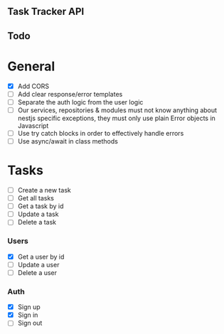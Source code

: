 ## Task Tracker API

## Todo

# General

- [x] Add CORS
- [ ] Add clear response/error templates
- [ ] Separate the auth logic from the user logic
- [ ] Our services, repositories & modules must not know anything about nestjs specific exceptions, they must only use plain Error objects in Javascript
- [ ] Use try catch blocks in order to effectively handle errors
- [ ] Use async/await in class methods

# Tasks

- [ ] Create a new task
- [ ] Get all tasks
- [ ] Get a task by id
- [ ] Update a task
- [ ] Delete a task

### Users

- [x] Get a user by id
- [ ] Update a user
- [ ] Delete a user

### Auth

- [x] Sign up
- [x] Sign in
- [ ] Sign out
